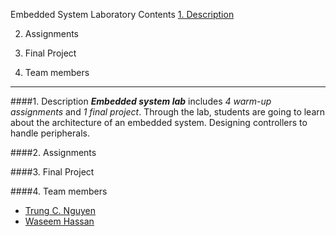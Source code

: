 Embedded System Laboratory
Contents
[1. Description](#part1)

2. Assignments

3. Final Project

4. Team members
___
####1. Description<a id="part1"></a>
   **_Embedded system lab_** includes _4 warm-up assignments_ and _1 final project_.
   Through the lab, students are going to learn about the architecture of an embedded system.
   Designing controllers to handle peripherals. 
   
####2. Assignments
  
####3. Final Project
  
####4. Team members
  * [Trung C. Nguyen](nguyencanhtrung@me.com)
  * [Waseem Hassan](waseemh40@gmail.com)
